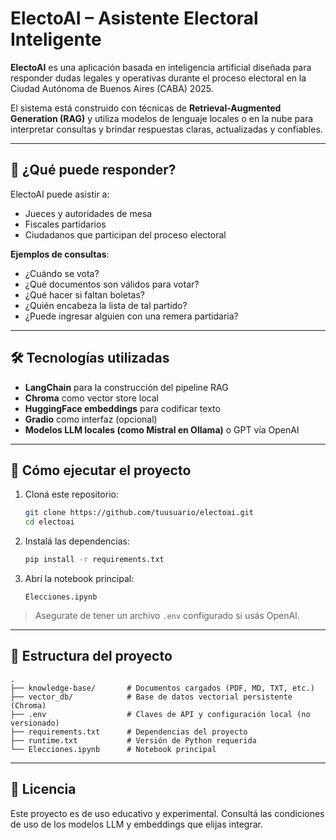 # ElectoAI – Asistente Electoral Inteligente

**ElectoAI** es una aplicación basada en inteligencia artificial diseñada para responder dudas legales y operativas durante el proceso electoral en la Ciudad Autónoma de Buenos Aires (CABA) 2025.

El sistema está construido con técnicas de **Retrieval-Augmented Generation (RAG)** y utiliza modelos de lenguaje locales o en la nube para interpretar consultas y brindar respuestas claras, actualizadas y confiables.

---

## 🧠 ¿Qué puede responder?

ElectoAI puede asistir a:

- Jueces y autoridades de mesa  
- Fiscales partidarios  
- Ciudadanos que participan del proceso electoral

**Ejemplos de consultas**:
- ¿Cuándo se vota?
- ¿Qué documentos son válidos para votar?
- ¿Qué hacer si faltan boletas?
- ¿Quién encabeza la lista de tal partido?
- ¿Puede ingresar alguien con una remera partidaria?

---

## 🛠️ Tecnologías utilizadas

- **LangChain** para la construcción del pipeline RAG  
- **Chroma** como vector store local  
- **HuggingFace embeddings** para codificar texto  
- **Gradio** como interfaz (opcional)  
- **Modelos LLM locales (como Mistral en Ollama)** o GPT vía OpenAI  

---

## 🚀 Cómo ejecutar el proyecto

1. Cloná este repositorio:
   ```bash
   git clone https://github.com/tuusuario/electoai.git
   cd electoai
   ```

2. Instalá las dependencias:
   ```bash
   pip install -r requirements.txt
   ```

3. Abrí la notebook principal:
   ```
   Elecciones.ipynb
   ```

> Asegurate de tener un archivo `.env` configurado si usás OpenAI.

---

## 📁 Estructura del proyecto

```
.
├── knowledge-base/       # Documentos cargados (PDF, MD, TXT, etc.)
├── vector_db/            # Base de datos vectorial persistente (Chroma)
├── .env                  # Claves de API y configuración local (no versionado)
├── requirements.txt      # Dependencias del proyecto
├── runtime.txt           # Versión de Python requerida
└── Elecciones.ipynb      # Notebook principal
```

---

## 📄 Licencia

Este proyecto es de uso educativo y experimental. Consultá las condiciones de uso de los modelos LLM y embeddings que elijas integrar.
